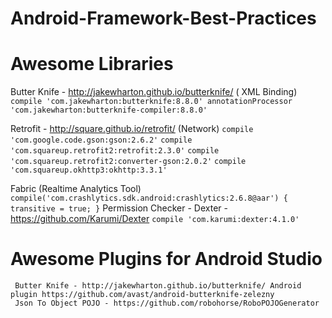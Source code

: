 # Android-Framework-Best-Practices

# Awesome Libraries
Butter Knife - http://jakewharton.github.io/butterknife/ ( XML Binding)
       ``` compile 'com.jakewharton:butterknife:8.8.0'
        annotationProcessor 'com.jakewharton:butterknife-compiler:8.8.0'  ```

Retrofit  - http://square.github.io/retrofit/  (Network)
        ```compile 'com.google.code.gson:gson:2.6.2'```
        ```compile 'com.squareup.retrofit2:retrofit:2.3.0'```
        ```compile 'com.squareup.retrofit2:converter-gson:2.0.2'```
        ```compile 'com.squareup.okhttp3:okhttp:3.3.1'```
        
Fabric (Realtime Analytics Tool)
        ```compile('com.crashlytics.sdk.android:crashlytics:2.6.8@aar') {
            transitive = true;
        }```
Permission Checker - Dexter -https://github.com/Karumi/Dexter
        ```compile 'com.karumi:dexter:4.1.0' ```
       
# Awesome Plugins for Android Studio
     Butter Knife - http://jakewharton.github.io/butterknife/ Android plugin https://github.com/avast/android-butterknife-zelezny
     Json To Object POJO - https://github.com/robohorse/RoboPOJOGenerator
